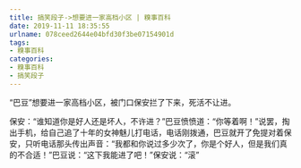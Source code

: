 ```yaml
---
title: 搞笑段子->想要进一家高档小区 | 糗事百科
date: 2019-11-11 18:35:55
urlname: 078ceed2644e04bfd30f3be07154901d
tags: 
- 糗事百科
categories:
- 糗事百科
- 搞笑段子
---
```

“巴豆”想要进一家高档小区，被门口保安拦了下来，死活不让进。

保安：“谁知道你是好人还是坏人，不许进？”巴豆愤愤道：“你等着啊！”说罢，掏出手机，给自己追了十年的女神魅儿打电话，电话刚拨通，巴豆就开了免提对着保安，只听电话那头传出声音：“我都和你说过多少次了，你是个好人，但是我们真的不合适！”巴豆说：“这下我能进了吧！”保安说：“滚”


